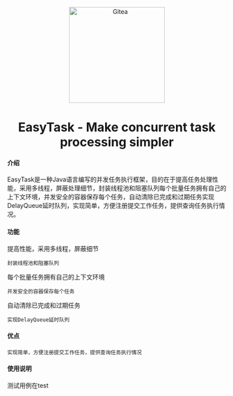 <p align="center">
  <a href="https://gitea.io/">
    <img alt="Gitea" src="https://raw.githubusercontent.com/go-gitea/gitea/main/public/img/gitea.svg" width="220"/>
  </a>
</p>
<h1 align="center">EasyTask - Make concurrent task processing simpler</h1>


#### 介绍
EasyTask是一种Java语言编写的并发任务执行框架，目的在于提高任务处理性能，采用多线程，屏蔽处理细节，封装线程池和阻塞队列每个批量任务拥有自己的上下文环境，并发安全的容器保存每个任务，自动清除已完成和过期任务实现DelayQueue延时队列，实现简单，方便注册提交工作任务，提供查询任务执行情况。
#### 功能
提高性能，采用多线程，屏蔽细节
	
	封装线程池和阻塞队列

每个批量任务拥有自己的上下文环境

	并发安全的容器保存每个任务

自动清除已完成和过期任务
 	
	实现DelayQueue延时队列

#### 优点

	实现简单，方便注册提交工作任务，提供查询任务执行情况


#### 使用说明

测试用例在test

